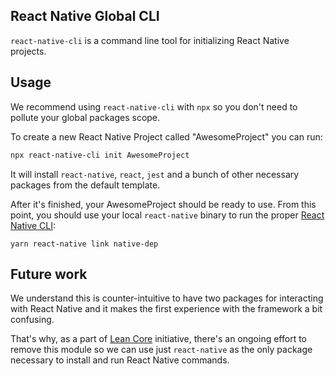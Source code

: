 ## React Native Global CLI

`react-native-cli` is a command line tool for initializing React Native projects.

## Usage

We recommend using `react-native-cli` with `npx` so you don't need to pollute your global packages scope.

To create a new React Native Project called "AwesomeProject" you can run:

```sh
npx react-native-cli init AwesomeProject
```

It will install `react-native`, `react`, `jest` and a bunch of other necessary packages from the default template.

After it's finished, your AwesomeProject should be ready to use. From this point, you should use your local `react-native` binary to run the proper [React Native CLI](../cli):

```
yarn react-native link native-dep
```

## Future work

We understand this is counter-intuitive to have two packages for interacting with React Native and it makes the first experience with the framework a bit confusing.

That's why, as a part of [Lean Core](https://github.com/facebook/react-native/issues/23313) initiative, there's an ongoing effort to remove this module so we can use just `react-native` as the only package necessary to install and run React Native commands.
